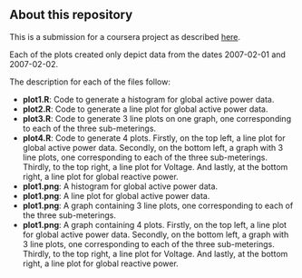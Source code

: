 ## About this repository
This is a submission for a coursera project as described <a href="https://github.com/rdpeng/ExData_Plotting1/blob/master/README.md">here</a>.

Each of the plots created only depict data  from the dates 2007-02-01 and 2007-02-02.

The description for each of the files follow:
* <b>plot1.R</b>: Code to generate a histogram for global active power data.
* <b>plot2.R</b>: Code to generate a line plot for global active power data.
* <b>plot3.R</b>: Code to generate 3 line plots on one graph, one corresponding to each of the three sub-meterings.
* <b>plot4.R</b>: Code to generate 4 plots. Firstly, on the top left, a line plot for global active power data. Secondly, on the bottom left, a graph with 3 line plots, one corresponding to each of the three sub-meterings. Thirdly, to the top right, a line plot for Voltage. And lastly, at the bottom right, a line plot for global reactive power.
* <b>plot1.png</b>: A histogram for global active power data.
* <b>plot1.png</b>: A line plot for global active power data.
* <b>plot1.png</b>: A graph containing 3 line plots, one corresponding to each of the three sub-meterings.
* <b>plot1.png</b>: A graph containing 4 plots. Firstly, on the top left, a line plot for global active power data. Secondly, on the bottom left, a graph with 3 line plots, one corresponding to each of the three sub-meterings. Thirdly, to the top right, a line plot for Voltage. And lastly, at the bottom right, a line plot for global reactive power.

